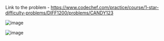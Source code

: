 Link to the problem - https://www.codechef.com/practice/course/1-star-difficulty-problems/DIFF1200/problems/CANDY123


![image](https://github.com/Haleshot/Competitive-Programming/assets/57552973/c596c317-94cd-4000-bd65-ade3fe67fba0)

![image](https://github.com/Haleshot/Competitive-Programming/assets/57552973/d10a9528-86fe-468f-a630-536e057c67e3)
